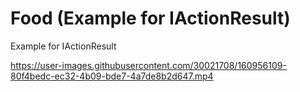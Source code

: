 # Food (Example for IActionResult)
Example for IActionResult

https://user-images.githubusercontent.com/30021708/160956109-80f4bedc-ec32-4b09-bde7-4a7de8b2d647.mp4
